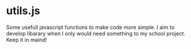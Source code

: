 # utils.js
Some usefull javascript functions to make code more simple. I aim to develop libarary when I only would need something to my school project. Keep it in maind!
